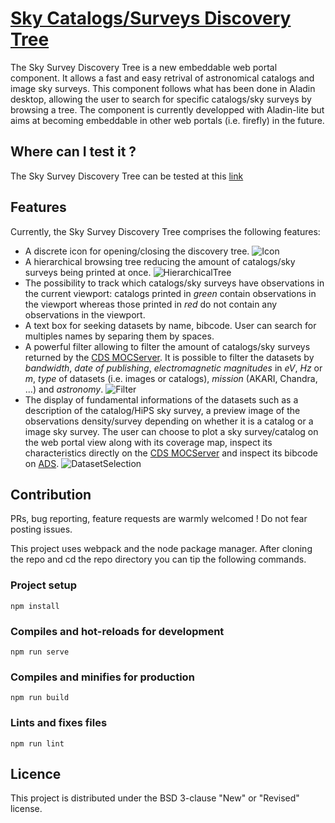 # [Sky Catalogs/Surveys Discovery Tree](http://cdsportal.u-strasbg.fr/moctree/)

The Sky Survey Discovery Tree is a new embeddable web portal component. It allows a fast and easy retrival of astronomical catalogs and image sky surveys. This component follows what has been done in Aladin desktop, allowing the user to search for specific catalogs/sky surveys by browsing a tree. The component is currently developped with Aladin-lite but aims at becoming embeddable in other web portals (i.e. firefly) in the future.

## Where can I test it ?

The Sky Survey Discovery Tree can be tested at this [link](http://cdsportal.u-strasbg.fr/moctree/)

## Features

Currently, the Sky Survey Discovery Tree comprises the following features:

- A discrete icon for opening/closing the discovery tree. ![Icon](https://github.com/cds-astro/discovery-widget/blob/master/misc/open_close_icon.png)
- A hierarchical browsing tree reducing the amount of catalogs/sky surveys being printed at once.
![HierarchicalTree](https://github.com/cds-astro/discovery-widget/blob/master/misc/hierarchical_browsing_tree.png)
- The possibility to track which catalogs/sky surveys have observations in the current viewport: catalogs printed in *green* contain observations in the viewport whereas those printed in *red* do not contain any observations in the viewport.
- A text box for seeking datasets by name, bibcode. User can search for multiples names by separing them by spaces.
- A powerful filter allowing to filter the amount of catalogs/sky surveys returned by the [CDS MOCServer](http://alasky.unistra.fr/MocServer/query). It is possible to filter the datasets by *bandwidth*, *date of publishing*, *electromagnetic magnitudes* in *eV*, *Hz* or *m*, *type* of datasets (i.e. images or catalogs), *mission* (AKARI, Chandra, ...) and *astronomy*.
![Filter](https://github.com/cds-astro/discovery-widget/blob/master/misc/filter_view.png)
- The display of fundamental informations of the datasets such as a description of the catalog/HiPS sky survey, a preview image of the observations density/survey depending on whether it is a catalog or a image sky survey. The user can choose to plot a sky survey/catalog on the web portal view along with its coverage map, inspect its characteristics directly on the [CDS MOCServer](http://alasky.unistra.fr/MocServer/query) and inspect its bibcode on [ADS](https://ui.adsabs.harvard.edu/).
![DatasetSelection](https://github.com/cds-astro/discovery-widget/blob/master/misc/sky_survey_selection.png)

## Contribution

PRs, bug reporting, feature requests are warmly welcomed ! Do not fear posting issues.

This project uses webpack and the node package manager. After cloning the repo and cd the repo directory you can tip the following commands.

### Project setup
```
npm install
```

### Compiles and hot-reloads for development
```
npm run serve
```

### Compiles and minifies for production
```
npm run build
```

### Lints and fixes files
```
npm run lint
```

## Licence

This project is distributed under the BSD 3-clause "New" or "Revised" license.
